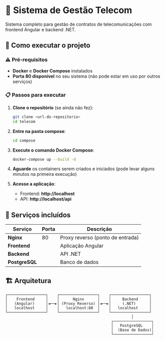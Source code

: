 # 📱 Sistema de Gestão Telecom

Sistema completo para gestão de contratos de telecomunicações com frontend Angular e backend .NET.

## 🚀 Como executar o projeto

### ⚠️ Pré-requisitos

- **Docker** e **Docker Compose** instalados
- **Porta 80 disponível** no seu sistema (não pode estar em uso por outros serviços)

### 📋 Passos para executar

1. **Clone o repositório** (se ainda não fez):
   ```bash
   git clone <url-do-repositorio>
   cd telecom
   ```

2. **Entre na pasta compose**:
   ```bash
   cd compose
   ```

3. **Execute o comando Docker Compose**:
   ```bash
   docker-compose up --build -d
   ```

4. **Aguarde** os containers serem criados e iniciados (pode levar alguns minutos na primeira execução)

5. **Acesse a aplicação**:
   - Frontend: **http://localhost**
   - API: **http://localhost/api**

## 🐳 Serviços incluídos

| Serviço | Porta | Descrição |
|---------|-------|-----------|
| **Nginx** | 80 | Proxy reverso (ponto de entrada) |
| **Frontend** |  | Aplicação Angular |
| **Backend** |  | API .NET |
| **PostgreSQL** |  | Banco de dados |


## 🏗️ Arquitetura

```
┌─────────────────┐    ┌─────────────────┐    ┌─────────────────┐
│    Frontend     │    │      Nginx      │    │     Backend     │
│   (Angular)     │◄──►│ (Proxy Reverso) │◄──►│     (.NET)      │
│   localhost     │    │   localhost:80  │    │   localhost     │
└─────────────────┘    └─────────────────┘    └─────────────────┘
                                                        │
                                               ┌─────────────────┐
                                               │   PostgreSQL    │
                                               │  (Base de Dados)│
                                               └─────────────────┘
